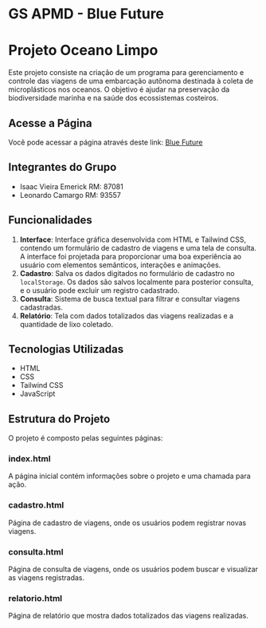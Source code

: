 # GS APMD - Blue Future
# Projeto Oceano Limpo

Este projeto consiste na criação de um programa para gerenciamento e controle das viagens de uma embarcação autônoma destinada à coleta de microplásticos nos oceanos. O objetivo é ajudar na preservação da biodiversidade marinha e na saúde dos ecossistemas costeiros.

## Acesse a Página

Você pode acessar a página através deste link: [Blue Future](https://isaacemerick.github.io/GS_APMD-Blue_Future)

## Integrantes do Grupo

- Isaac Vieira Emerick RM: 87081
- Leonardo Camargo RM: 93557

## Funcionalidades

1. **Interface**: Interface gráfica desenvolvida com HTML e Tailwind CSS, contendo um formulário de cadastro de viagens e uma tela de consulta. A interface foi projetada para proporcionar uma boa experiência ao usuário com elementos semânticos, interações e animações.
2. **Cadastro**: Salva os dados digitados no formulário de cadastro no `localStorage`. Os dados são salvos localmente para posterior consulta, e o usuário pode excluir um registro cadastrado.
3. **Consulta**: Sistema de busca textual para filtrar e consultar viagens cadastradas.
4. **Relatório**: Tela com dados totalizados das viagens realizadas e a quantidade de lixo coletado.

## Tecnologias Utilizadas

- HTML
- CSS
- Tailwind CSS
- JavaScript

## Estrutura do Projeto

O projeto é composto pelas seguintes páginas:

### index.html

A página inicial contém informações sobre o projeto e uma chamada para ação.

### cadastro.html

Página de cadastro de viagens, onde os usuários podem registrar novas viagens.

### consulta.html

Página de consulta de viagens, onde os usuários podem buscar e visualizar as viagens registradas.

### relatorio.html

Página de relatório que mostra dados totalizados das viagens realizadas.
